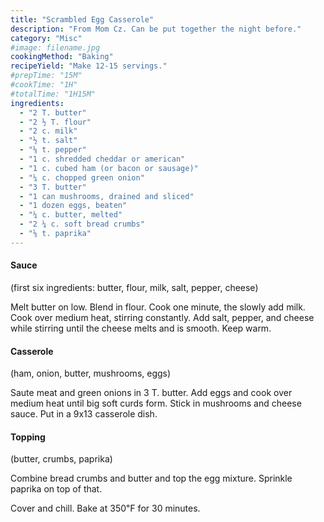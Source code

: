 ```yaml
---
title: "Scrambled Egg Casserole"
description: "From Mom Cz. Can be put together the night before."
category: "Misc"
#image: filename.jpg
cookingMethod: "Baking"
recipeYield: "Make 12-15 servings."
#prepTime: "15M"
#cookTime: "1H"
#totalTime: "1H15M"
ingredients:
  - "2 T. butter"
  - "2 ½ T. flour"
  - "2 c. milk"
  - "½ t. salt"
  - "⅛ t. pepper"
  - "1 c. shredded cheddar or american"
  - "1 c. cubed ham (or bacon or sausage)"
  - "¼ c. chopped green onion"
  - "3 T. butter"
  - "1 can mushrooms, drained and sliced"
  - "1 dozen eggs, beaten"
  - "¼ c. butter, melted"
  - "2 ¼ c. soft bread crumbs"
  - "⅛ t. paprika"
---
```


#### Sauce

(first six ingredients: butter, flour, milk, salt, pepper, cheese)

Melt butter on low. Blend in flour.
Cook one minute, the slowly add milk.
Cook over medium heat, stirring constantly.
Add salt, pepper, and cheese while stirring until the cheese melts and is smooth.
Keep warm.

#### Casserole

(ham, onion, butter, mushrooms, eggs)

Saute meat and green onions in 3 T. butter. Add eggs and cook over medium heat until big soft curds form. Stick in mushrooms and cheese sauce.
Put in a 9x13 casserole dish.

#### Topping

(butter, crumbs, paprika)

Combine bread crumbs and butter and top the egg mixture.
Sprinkle paprika on top of that.

Cover and chill.
Bake at 350℉ for 30 minutes.
